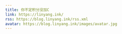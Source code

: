 ```yaml
---
title: 你不定积分没加C
link: https://linyang.ink/
rss: https://blog.linyang.ink/rss.xml
avatar: https://blog.linyang.ink/images/avatar.jpg
---
```

